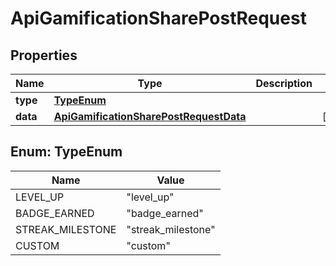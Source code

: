

# ApiGamificationSharePostRequest


## Properties

| Name | Type | Description | Notes |
|------------ | ------------- | ------------- | -------------|
|**type** | [**TypeEnum**](#TypeEnum) |  |  |
|**data** | [**ApiGamificationSharePostRequestData**](ApiGamificationSharePostRequestData.md) |  |  [optional] |



## Enum: TypeEnum

| Name | Value |
|---- | -----|
| LEVEL_UP | &quot;level_up&quot; |
| BADGE_EARNED | &quot;badge_earned&quot; |
| STREAK_MILESTONE | &quot;streak_milestone&quot; |
| CUSTOM | &quot;custom&quot; |



